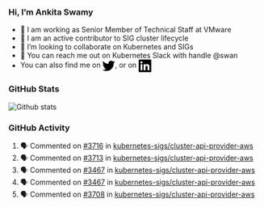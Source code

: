 ### Hi, I’m Ankita Swamy

- 💼 I am working as Senior Member of Technical Staff at VMware
- 👀 I am an active contributor to SIG cluster lifecycle 
- 💞️ I’m looking to collaborate on Kubernetes and SIGs
- 💬 You can reach me out on Kubernetes Slack with handle @swan
- You can also find me on <a href="https://twitter.com/SwamyAnkita" target="blank"><img align="center" src="https://raw.githubusercontent.com/Ankitasw/Ankitasw/master/svg/twitter.svg" alt="Ankitasw" height="25" width="25" color="#1DA1f2" /></a>, or on <a href="https://www.linkedin.com/in/Ankitaswamy/" target="blank"><img align="center" src="https://raw.githubusercontent.com/Ankitasw/Ankitasw/master/svg/linkedin.svg" alt="Ankitasw" height="25" width="25" /></a>

### GitHub Stats
![Github stats](https://github-readme-stats.vercel.app/api?username=Ankitasw&count_private=true&show_icons=true&theme=tokyonight)

### GitHub Activity 
<!--START_SECTION:activity-->
1. 🗣 Commented on [#3716](https://github.com/kubernetes-sigs/cluster-api-provider-aws/issues/3716) in [kubernetes-sigs/cluster-api-provider-aws](https://github.com/kubernetes-sigs/cluster-api-provider-aws)
2. 🗣 Commented on [#3713](https://github.com/kubernetes-sigs/cluster-api-provider-aws/issues/3713) in [kubernetes-sigs/cluster-api-provider-aws](https://github.com/kubernetes-sigs/cluster-api-provider-aws)
3. 🗣 Commented on [#3467](https://github.com/kubernetes-sigs/cluster-api-provider-aws/issues/3467) in [kubernetes-sigs/cluster-api-provider-aws](https://github.com/kubernetes-sigs/cluster-api-provider-aws)
4. 🗣 Commented on [#3467](https://github.com/kubernetes-sigs/cluster-api-provider-aws/issues/3467) in [kubernetes-sigs/cluster-api-provider-aws](https://github.com/kubernetes-sigs/cluster-api-provider-aws)
5. 🗣 Commented on [#3708](https://github.com/kubernetes-sigs/cluster-api-provider-aws/issues/3708) in [kubernetes-sigs/cluster-api-provider-aws](https://github.com/kubernetes-sigs/cluster-api-provider-aws)
<!--END_SECTION:activity-->
